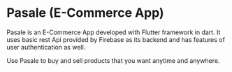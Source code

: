 # Pasale (E-Commerce App)

 Pasale is an E-Commerce App developed with Flutter framework in dart.
 It uses basic rest Api provided by Firebase as its backend and has features of user authentication as well.
 
 Use Pasale to buy and sell products that you want anytime and anywhere.

